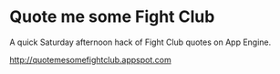 Quote me some Fight Club
========================

A quick Saturday afternoon hack of Fight Club quotes on App Engine.

<http://quotemesomefightclub.appspot.com>

